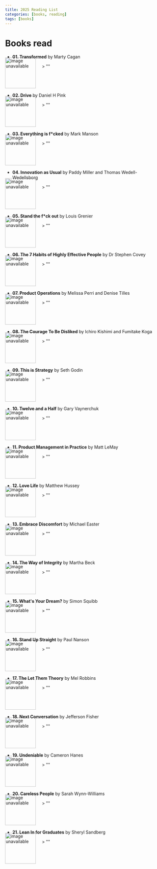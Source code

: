 ```yaml
---
title: 2025 Reading List
categories: [books, reading]
tags: [books]
---
```


<style>
  .image-container {
    float: left;
    margin-right: 20px;
	margin-left: 0px;
	margin-top: -20px;
	width: 100px;
	overflow: hidden;
  }
</style>


Books read
==========

- **01. Transformed** by Marty Cagan
<div class="image-container">
<img src="/img/book_covers/transformed.jpg" width="100" alt="image unavailable">
</div>
> ""
<div style="clear: both;"></div>

- **02. Drive** by Daniel H Pink
<div class="image-container">
<img src="/img/book_covers/drive.jpeg" width="100" alt="image unavailable">
</div>
> ""
<div style="clear: both;"></div>

- **03. Everything is f\*cked** by Mark Manson
<div class="image-container">
<img src="/img/book_covers/everythingisfcked.jpg" width="100" alt="image unavailable">
</div>
> ""
<div style="clear: both;"></div>

- **04. Innovation as Usual** by Paddy Miller and Thomas Wedell-Wedellsborg 
<div class="image-container">
<img src="/img/book_covers/innovation.jpg" width="100" alt="image unavailable">
</div>
> ""
<div style="clear: both;"></div>

- **05. Stand the f\*ck out** by Louis Grenier
<div class="image-container">
<img src="/img/book_covers/standout.jpg" width="100" alt="image unavailable">
</div>
> ""
<div style="clear: both;"></div>

- **06. The 7 Habits of Highly Effective People** by Dr Stephen Covey
<div class="image-container">
<img src="/img/book_covers/7habits.jpg" width="100" alt="image unavailable">
</div>
> ""
<div style="clear: both;"></div>

- **07. Product Operations** by Melissa Perri and Denise Tilles
<div class="image-container">
<img src="/img/book_covers/productops.jpg" width="100" alt="image unavailable">
</div>
> ""
<div style="clear: both;"></div>

- **08. The Courage To Be Disliked** by  Ichiro Kishimi and Fumitake Koga
<div class="image-container">
<img src="/img/book_covers/courage.jpg" width="100" alt="image unavailable">
</div>
> ""
<div style="clear: both;"></div>

- **09. This is Strategy** by Seth Godin
<div class="image-container">
<img src="/img/book_covers/strategy.jpg" width="100" alt="image unavailable">
</div>
> ""
<div style="clear: both;"></div>

- **10. Twelve and a Half** by Gary Vaynerchuk
<div class="image-container">
<img src="/img/book_covers/twelve.jpg" width="100" alt="image unavailable">
</div>
> ""
<div style="clear: both;"></div>

- **11. Product Management in Practice** by Matt LeMay
<div class="image-container">
<img src="/img/book_covers/pmpractice.jpg" width="100" alt="image unavailable">
</div>
> ""
<div style="clear: both;"></div>

- **12. Love Life** by Matthew Hussey
<div class="image-container">
<img src="/img/book_covers/lovelife.jpg" width="100" alt="image unavailable">
</div>
> ""
<div style="clear: both;"></div>

- **13. Embrace Discomfort** by Michael Easter
<div class="image-container">
<img src="/img/book_covers/embrace.jpg" width="100" alt="image unavailable">
</div>
> ""
<div style="clear: both;"></div>

- **14. The Way of Integrity** by Martha Beck
<div class="image-container">
<img src="/img/book_covers/integrity.jpg" width="100" alt="image unavailable">
</div>
> ""
<div style="clear: both;"></div>

- **15. What's Your Dream?** by Simon Squibb
<div class="image-container">
<img src="/img/book_covers/dream.jpg" width="100" alt="image unavailable">
</div>
> ""
<div style="clear: both;"></div>

- **16. Stand Up Straight** by Paul Nanson
<div class="image-container">
<img src="/img/book_covers/stand.jpg" width="100" alt="image unavailable">
</div>
> ""
<div style="clear: both;"></div>


- **17. The Let Them Theory** by Mel Robbins
<div class="image-container">
<img src="/img/book_covers/let-them.jpg" width="100" alt="image unavailable">
</div>
> ""
<div style="clear: both;"></div>

- **18. Next Conversation** by Jefferson Fisher
<div class="image-container">
<img src="/img/book_covers/next-conversation.jpg" width="100" alt="image unavailable">
</div>
> ""
<div style="clear: both;"></div>

- **19. Undeniable** by Cameron Hanes
<div class="image-container">
<img src="/img/book_covers/undeniable.jpg" width="100" alt="image unavailable">
</div>
> ""
<div style="clear: both;"></div>

- **20. Careless People** by Sarah Wynn-Williams
<div class="image-container">
<img src="/img/book_covers/careless.jpg" width="100" alt="image unavailable">
</div>
> ""
<div style="clear: both;"></div>

- **21. Lean In for Graduates** by Sheryl Sandberg
<div class="image-container">
<img src="/img/book_covers/leanin.jpg" width="100" alt="image unavailable">
</div>
> ""
<div style="clear: both;"></div>


<!--
- **xx. Title** by Author
<div class="image-container">
<img src="/img/book_covers/url.jpg" width="100" alt="image unavailable">
</div>
> ""
<div style="clear: both;"></div>
-->